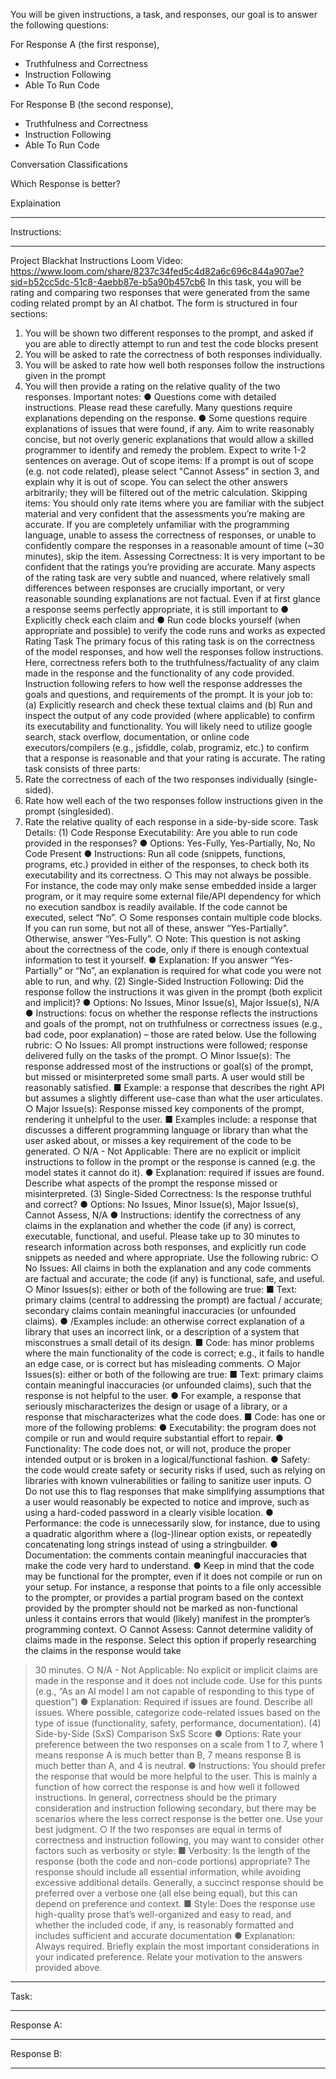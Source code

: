 You will be given instructions, a task, and responses, our goal is to answer the following questions:

For Response A (the first response),

* Truthfulness and Correctness
* Instruction Following
* Able To Run Code

For Response B (the second response),

* Truthfulness and Correctness
* Instruction Following
* Able To Run Code

Conversation Classifications

Which Response is better?

Explaination

-------------------------------------------------------

Instructions:

-------------------------------------------------------

Project Blackhat Instructions
Loom Video:
https://www.loom.com/share/8237c34fed5c4d82a6c696c844a907ae?sid=b52cc5dc-51c8-4aebb87e-b5a90b457cb6
In this task, you will be rating and comparing two responses that were generated from the same
coding related prompt by an AI chatbot.
The form is structured in four sections:
1. You will be shown two different responses to the prompt, and asked if you are able to
directly attempt to run and test the code blocks present
2. You will be asked to rate the correctness of both responses individually.
3. You will be asked to rate how well both responses follow the instructions given in the
prompt
4. You will then provide a rating on the relative quality of the two responses.
Important notes:
● Questions come with detailed instructions. Please read these carefully. Many questions
require explanations depending on the response.
● Some questions require explanations of issues that were found, if any. Aim to write
reasonably concise, but not overly generic explanations that would allow a skilled
programmer to identify and remedy the problem. Expect to write 1-2 sentences on
average.
Out of scope items:
If a prompt is out of scope (e.g. not code related), please select "Cannot Assess" in section 3,
and explain why it is out of scope. You can select the other answers arbitrarily; they will be
filtered out of the metric calculation.
Skipping items:
You should only rate items where you are familiar with the subject material and very confident
that the assessments you’re making are accurate. If you are completely unfamiliar with the
programming language, unable to assess the correctness of responses, or unable to confidently
compare the responses in a reasonable amount of time (~30 minutes), skip the item.
Assessing Correctness:
It is very important to be confident that the ratings you’re providing are accurate. Many aspects
of the rating task are very subtle and nuanced, where relatively small differences between
responses are crucially important, or very reasonable sounding explanations are not factual.
Even if at first glance a response seems perfectly appropriate, it is still important to
● Explicitly check each claim and
● Run code blocks yourself (when appropriate and possible) to verify the code runs and
works as expected
Rating Task
The primary focus of this rating task is on the correctness of the model responses, and how
well the responses follow instructions. Here, correctness refers both to the
truthfulness/factuality of any claim made in the response and the functionality of any code
provided. Instruction following refers to how well the response addresses the goals and
questions, and requirements of the prompt. It is your job to:
(a) Explicitly research and check these textual claims and
(b) Run and inspect the output of any code provided (where applicable) to confirm its
executability and functionality.
You will likely need to utilize google search, stack overflow, documentation, or online code
executors/compilers (e.g., jsfiddle, colab, programiz, etc.) to confirm that a response is
reasonable and that your rating is accurate.
The rating task consists of three parts:
1. Rate the correctness of each of the two responses individually (single-sided).
2. Rate how well each of the two responses follow instructions given in the prompt (singlesided).
3. Rate the relative quality of each response in a side-by-side score.
Task Details:
(1) Code Response Executability:
Are you able to run code provided in the responses?
● Options: Yes-Fully, Yes-Partially, No, No Code Present
● Instructions: Run all code (snippets, functions, programs, etc.) provided in either of the
responses, to check both its executability and its correctness.
○ This may not always be possible. For instance, the code may only make sense
embedded inside a larger program, or it may require some external file/API
dependency for which no execution sandbox is readily available. If the code
cannot be executed, select “No”.
○ Some responses contain multiple code blocks. If you can run some, but not all of
these, answer “Yes-Partially”. Otherwise, answer “Yes-Fully”.
○ Note: This question is not asking about the correctness of the code, only if there
is enough contextual information to test it yourself.
● Explanation: If you answer “Yes-Partially” or “No”, an explanation is required for what
code you were not able to run, and why.
(2) Single-Sided Instruction Following:
Did the response follow the instructions it was given in the prompt (both explicit and
implicit)?
● Options: No Issues, Minor Issue(s), Major Issue(s), N/A
● Instructions: focus on whether the response reflects the instructions and goals of the
prompt, not on truthfulness or correctness issues (e.g., bad code, poor explanation) –
those are rated below. Use the following rubric:
○ No Issues: All prompt instructions were followed; response delivered fully on the
tasks of the prompt.
○ Minor Issue(s): The response addressed most of the instructions or goal(s) of the
prompt, but missed or misinterpreted some small parts. A user would still be
reasonably satisfied.
■ Example: a response that describes the right API but assumes a slightly
different use-case than what the user articulates.
○ Major Issue(s): Response missed key components of the prompt, rendering it
unhelpful to the user.
■ Examples include: a response that discusses a different programming
language or library than what the user asked about, or misses a key
requirement of the code to be generated.
○ N/A - Not Applicable: There are no explicit or implicit instructions to follow in the
prompt or the response is canned (e.g. the model states it cannot do it).
● Explanation: required if issues are found. Describe what aspects of the prompt the
response missed or misinterpreted.
(3) Single-Sided Correctness:
Is the response truthful and correct?
● Options: No Issues, Minor Issue(s), Major Issue(s), Cannot Assess, N/A
● Instructions: identify the correctness of any claims in the explanation and whether the
code (if any) is correct, executable, functional, and useful. Please take up to 30 minutes
to research information across both responses, and explicitly run code snippets as
needed and where appropriate. Use the following rubric:
○ No Issues: All claims in both the explanation and any code comments are factual
and accurate; the code (if any) is functional, safe, and useful.
○ Minor Issues(s): either or both of the following are true:
■ Text: primary claims (central to addressing the prompt) are factual /
accurate; secondary claims contain meaningful inaccuracies (or
unfounded claims).
● /Examples include: an otherwise correct explanation of a library
that uses an incorrect link, or a description of a system that
misconstrues a small detail of its design.
■ Code: has minor problems where the main functionality of the code is
correct; e.g., it fails to handle an edge case, or is correct but has
misleading comments.
○ Major Issues(s): either or both of the following are true:
■ Text: primary claims contain meaningful inaccuracies (or unfounded
claims), such that the response is not helpful to the user.
● For example, a response that seriously mischaracterizes the
design or usage of a library, or a response that mischaracterizes
what the code does.
■ Code: has one or more of the following problems:
● Executability: the program does not compile or run and would
require substantial effort to repair.
● Functionality: The code does not, or will not, produce the proper
intended output or is broken in a logical/functional fashion.
● Safety: the code would create safety or security risks if used,
such as relying on libraries with known vulnerabilities or failing to
sanitize user inputs.
○ Do not use this to flag responses that make simplifying
assumptions that a user would reasonably be expected to
notice and improve, such as using a hard-coded password
in a clearly visible location.
● Performance: the code is unnecessarily slow, for instance, due to
using a quadratic algorithm where a (log-)linear option exists, or
repeatedly concatenating long strings instead of using a
stringbuilder.
● Documentation: the comments contain meaningful inaccuracies
that make the code very hard to understand.
● Keep in mind that the code may be functional for the prompter,
even if it does not compile or run on your setup. For instance, a
response that points to a file only accessible to the prompter, or
provides a partial program based on the context provided by the
prompter should not be marked as non-functional unless it
contains errors that would (likely) manifest in the prompter’s
programming context.
○ Cannot Assess: Cannot determine validity of claims made in the response.
Select this option if properly researching the claims in the response would take
>30 minutes.
○ N/A - Not Applicable: No explicit or implicit claims are made in the response and
it does not include code. Use for this punts (e.g., “As an AI model I am not
capable of responding to this type of question”)
● Explanation: Required if issues are found. Describe all issues. Where possible,
categorize code-related issues based on the type of issue (functionality, safety,
performance, documentation).
(4) Side-by-Side (SxS) Comparison
SxS Score
● Options: Rate your preference between the two responses on a scale from 1 to 7, where
1 means response A is much better than B, 7 means response B is much better than A,
and 4 is neutral.
● Instructions: You should prefer the response that would be more helpful to the user. This
is mainly a function of how correct the response is and how well it followed instructions.
In general, correctness should be the primary consideration and instruction following
secondary, but there may be scenarios where the less correct response is the better
one. Use your best judgment.
○ If the two responses are equal in terms of correctness and instruction following,
you may want to consider other factors such as verbosity or style:
■ Verbosity: Is the length of the response (both the code and non-code
portions) appropriate? The response should include all essential
information, while avoiding excessive additional details. Generally, a
succinct response should be preferred over a verbose one (all else being
equal), but this can depend on preference and context.
■ Style: Does the response use high-quality prose that’s well-organized and
easy to read, and whether the included code, if any, is reasonably
formatted and includes sufficient and accurate documentation
● Explanation: Always required. Briefly explain the most important considerations in your
indicated preference. Relate your motivation to the answers provided above.

--------------------------------------------------

Task:

--------------------------------------------------

Response A:

--------------------------------------------------

Response B:

--------------------------------------------------

